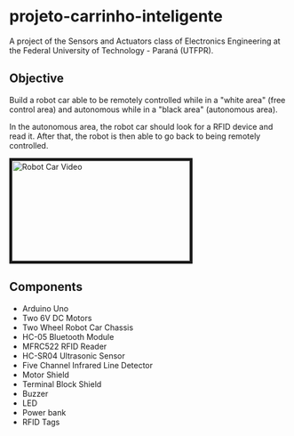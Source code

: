 # projeto-carrinho-inteligente

A project of the Sensors and Actuators class of Electronics Engineering at the Federal University of Technology - Paraná (UTFPR).

## Objective

Build a robot car able to be remotely
controlled while in a "white area" (free control area) and autonomous while in a "black area" (autonomous area).

In the autonomous area, the robot car should look for a RFID device and read it. After that, the robot is then able to go back to being remotely controlled.

<a href="http://www.youtube.com/watch?feature=player_embedded&v=zCywNJ8AhtY
" target="_blank"><img src="https://i9.ytimg.com/vi/zCywNJ8AhtY/maxresdefault.jpg?sqp=CKjFuekF&rs=AOn4CLAwVsO_qgSznXdH8FqoipIJH__4BQ" 
alt="Robot Car Video" width="320" height="180" border="5" /></a>

## Components

-   Arduino Uno
-   Two 6V DC Motors
-   Two Wheel Robot Car Chassis
-   HC-05 Bluetooth Module
-   MFRC522 RFID Reader
-   HC-SR04 Ultrasonic Sensor
-   Five Channel Infrared Line Detector
-   Motor Shield
-   Terminal Block Shield
-   Buzzer
-   LED
-   Power bank
-   RFID Tags

